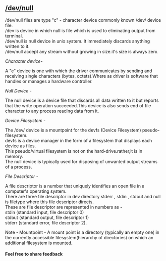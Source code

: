 ## [/dev/null](https://prayuja-teli.github.io/Blog/Filesystem)     

/dev/null files are type "c" - character device commonly known /dev/ device file.<br/>
/dev is device in which null is file which is used to eliminating output from terminal.<br/>
/dev/null is null device in unix system. It immediately discards anything written to it.<br/>
/dev/null accept any stream without growing in size.it's size is always zero.

*Character device*-<br/>

A "c" device is one with which the driver communicates by sending and receiving single characters (bytes, octets).Where as driver is software that handles or manages a hardware controller.<br/>

*Null Device* - <br/>

The null device is a device file that discards all data written to it but reports that the write operation succeeded.This device is also sends end of file character to any process reading data from it.<br/>

*Device Filesystem* -<br/>

The /dev/ device is a mountpoint for the devfs (Device Filesystem) pseudo-filesystem.<br/>
devfs is a device manager in the form of a filesystem that displays each device as files. <br/>
This pseudo/virtual filesystem is not on the hard-drive.rather,it is in memory.<br/>
The null device is typically used for disposing of unwanted output streams of a process.<br/>

*File Descriptor* -<br/>

A file descriptor is a number that uniquely identifies an open file in a computer's operating system.<br/>
There are three file descriptor in dev directory stderr , stdin , stdout and null is filetype where this file descriptor directs.<br/>
These are file descriptor are represented in numbers as - <br/>
stdin (standard input, file descriptor 0)<br/>
stdout (standard output, file descriptor 1)<br/>
stderr (standard error, file descriptor 2).<br/>


Note - Mountpoint - A mount point is a directory (typically an empty one) in the currently accessible filesystem(hierarchy of directories) on which an additional filesystem is mounted.




#### Feel free to share feedback
